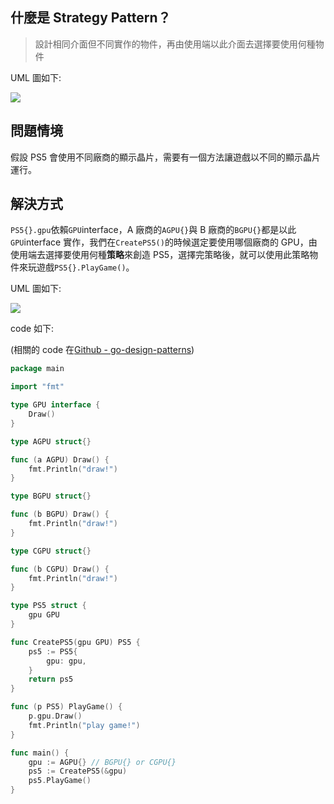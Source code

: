 ## 什麼是 Strategy Pattern？

> 設計相同介面但不同實作的物件，再由使用端以此介面去選擇要使用何種物件

UML 圖如下:

![](https://i.imgur.com/wdpjmgf.png)

## 問題情境

假設 PS5 會使用不同廠商的顯示晶片，需要有一個方法讓遊戲以不同的顯示晶片運行。

## 解決方式

`PS5{}.gpu`依賴`GPU`interface，A 廠商的`AGPU{}`與 B 廠商的`BGPU{}`都是以此`GPU`interface 實作，我們在`CreatePS5()`的時候選定要使用哪個廠商的 GPU，由使用端去選擇要使用何種**策略**來創造 PS5，選擇完策略後，就可以使用此策略物件來玩遊戲`PS5{}.PlayGame()`。

UML 圖如下:

![](https://i.imgur.com/GORPVOw.png)

code 如下:

(相關的 code 在[Github - go-design-patterns](https://github.com/superj80820/go-design-patterns))

```go
package main

import "fmt"

type GPU interface {
	Draw()
}

type AGPU struct{}

func (a AGPU) Draw() {
	fmt.Println("draw!")
}

type BGPU struct{}

func (b BGPU) Draw() {
	fmt.Println("draw!")
}

type CGPU struct{}

func (b CGPU) Draw() {
	fmt.Println("draw!")
}

type PS5 struct {
	gpu GPU
}

func CreatePS5(gpu GPU) PS5 {
	ps5 := PS5{
		gpu: gpu,
	}
	return ps5
}

func (p PS5) PlayGame() {
	p.gpu.Draw()
	fmt.Println("play game!")
}

func main() {
	gpu := AGPU{} // BGPU{} or CGPU{}
	ps5 := CreatePS5(&gpu)
	ps5.PlayGame()
}
```
